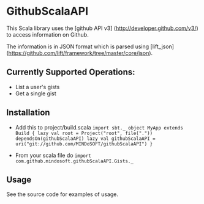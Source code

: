 GithubScalaAPI
==============

This Scala library uses the [github API v3] (http://developer.github.com/v3/) 
to access information on Github.

The information is in JSON format which is parsed using [lift_json] (https://github.com/lift/framework/tree/master/core/json).

Currently Supported Operations:
------------------------------
* List a user's gists
* Get a single gist

Installation
------------

*    Add this to project/build.scala 
`import sbt._
object MyApp extends Build
{
  lazy val root =
    Project("root", file(".")) dependsOn(githubScalaAPI)
  lazy val githubScalaAPI =
    uri("git://github.com/MINDoSOFT/githubScalaAPI")
}`

*    From your scala file do
`import com.github.mindosoft.githubScalaAPI.Gists._`

Usage
-----
See the source code for examples of usage.
